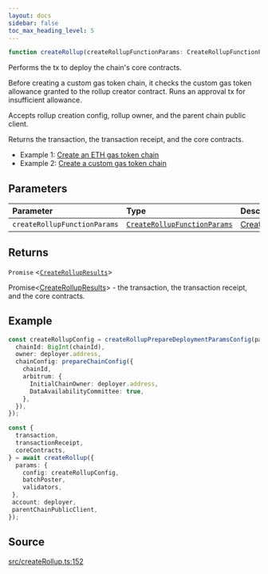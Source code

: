 ```yaml
---
layout: docs
sidebar: false
toc_max_heading_level: 5
---
```


```ts
function createRollup(createRollupFunctionParams: CreateRollupFunctionParams): Promise<CreateRollupResults>
```

Performs the tx to deploy the chain's core contracts.

Before creating a custom gas token chain, it checks the custom gas
token allowance granted to the rollup creator contract. Runs an approval
tx for insufficient allowance.

Accepts rollup creation config, rollup owner, and the parent chain public client.

Returns the transaction, the transaction receipt, and the core contracts.

- Example 1: [Create an ETH gas token chain](https://github.com/OffchainLabs/arbitrum-orbit-sdk/blob/main/examples/create-rollup-eth/index.ts)
- Example 2: [Create a custom gas token chain](https://github.com/OffchainLabs/arbitrum-orbit-sdk/blob/main/examples/create-rollup-custom-fee-token/index.ts)

## Parameters

| Parameter | Type | Description |
| :------ | :------ | :------ |
| `createRollupFunctionParams` | [`CreateRollupFunctionParams`](../type-aliases/CreateRollupFunctionParams.md) | [CreateRollupFunctionParams](../type-aliases/CreateRollupFunctionParams.md) |

## Returns

`Promise` \<[`CreateRollupResults`](../type-aliases/CreateRollupResults.md)\>

Promise<[CreateRollupResults](../type-aliases/CreateRollupResults.md)> - the transaction, the transaction receipt, and the core contracts.

## Example

```ts
const createRollupConfig = createRollupPrepareDeploymentParamsConfig(parentChainPublicClient, {
  chainId: BigInt(chainId),
  owner: deployer.address,
  chainConfig: prepareChainConfig({
    chainId,
    arbitrum: {
      InitialChainOwner: deployer.address,
      DataAvailabilityCommittee: true,
    },
  }),
});

const {
  transaction,
  transactionReceipt,
  coreContracts,
} = await createRollup({
  params: {
    config: createRollupConfig,
    batchPoster,
    validators,
 },
 account: deployer,
 parentChainPublicClient,
});
```

## Source

[src/createRollup.ts:152](https://github.com/OffchainLabs/arbitrum-orbit-sdk/blob/27c24d61cdc7e62a81af29bd04f39d5a3549ecb3/src/createRollup.ts#L152)
